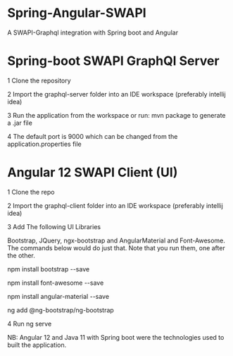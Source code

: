 # Spring-Angular-SWAPI
A SWAPI-Graphql integration with Spring boot and Angular

# Spring-boot SWAPI GraphQl Server 

1 Clone the repository

2 Import the graphql-server folder into an IDE workspace (preferably intellij idea)

3 Run the application from the workspace or run: mvn package to generate a .jar file

4 The default port is 9000 which can be changed from the application.properties file


# Angular 12 SWAPI Client (UI)

1 Clone the repo

2 Import the graphql-client folder into an IDE workspace (preferably intellij idea)

3 Add The following UI Libraries

Bootstrap, JQuery, ngx-bootstrap and AngularMaterial and Font-Awesome. The commands below would do just that. Note that you run them, one after the other.


npm install bootstrap --save

npm install font-awesome --save

npm install angular-material --save

ng add @ng-bootstrap/ng-bootstrap

4 Run ng serve

NB: Angular 12 and Java 11 with Spring boot were the technologies used to built the application.

